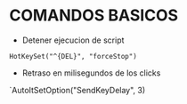 # COMANDOS BASICOS
- Detener ejecucion de script

`HotKeySet("^{DEL}", "forceStop")`
- Retraso en milisegundos de los clicks

`AutoItSetOption("SendKeyDelay", 3)

